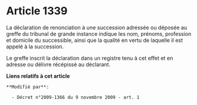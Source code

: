 # Article 1339

La déclaration de renonciation à une succession adressée ou déposée au greffe du tribunal de grande instance indique les nom,
prénoms, profession et domicile du successible, ainsi que la qualité en vertu de laquelle il est appelé à la succession.

Le greffe inscrit la déclaration dans un registre tenu à cet effet et en adresse ou délivre récépissé au déclarant.

**Liens relatifs à cet article**

	**Modifié par**:

	  - Décret n°2009-1366 du 9 novembre 2009 - art. 1
